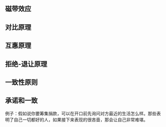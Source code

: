 ## 磁带效应
## 对比原理
## 互惠原理
## 拒绝-退让原理
## 一致性原则
## 承诺和一致
 例子：假如说你要筹集捐款，可以在开口前先询问对方最近的生活怎么样。那些表明了自己一切都好的人，如果接下来表现的很吝啬，那会让自己非常难堪。
##